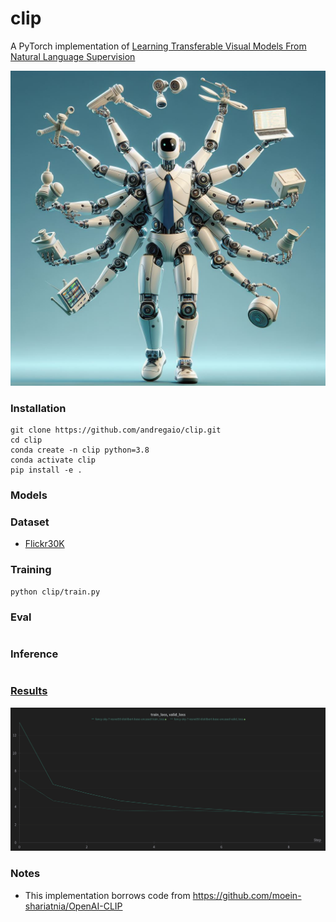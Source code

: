 # clip
A PyTorch implementation of [Learning Transferable Visual Models From Natural Language Supervision](https://arxiv.org/abs/2103.00020)

<img src="assets/logo.jpeg">

 
### Installation
```
git clone https://github.com/andregaio/clip.git
cd clip
conda create -n clip python=3.8
conda activate clip
pip install -e .
```
### Models


### Dataset
- [Flickr30K](https://www.kaggle.com/datasets/hsankesara/flickr-image-dataset?select=flickr30k_images)

### Training
```
python clip/train.py

```

### Eval
```

```

### Inference
```

```

### [Results]()
<div align="center">


<img src="assets/chart.png">


</div>

### Notes
 - This implementation borrows code from https://github.com/moein-shariatnia/OpenAI-CLIP